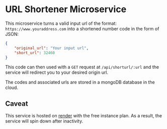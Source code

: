 # URL Shortener Microservice
This microservice turns a valid input url of the format: `https://www.youraddress.com` into a shortened number code in the form of JSON: 
```json 
{
    "original_url": "Your input url",
    "short_url": 32460
}
```
This code can then used with a `GET` request at `/api/shorturl/:url` and the service will redirect you to your desired origin url. 

The codes and associated urls are stored in a mongoDB database in the cloud.

## Caveat 
This service is hosted on [render](render.com) with the free instance plan. As a result, the service will spin down after inactivity.
